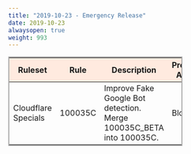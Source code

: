 ```yaml
---
title: "2019-10-23 - Emergency Release"
date: 2019-10-23
alwaysopen: true
weight: 993
---
```


<table style="border: solid 2px darkgrey; width:70%;">
    <thead style="background:#ffeadf;">
        <tr>
            <th>Ruleset</th>
            <th>Rule</th>
            <th>Description</th>
            <th>Previous Action</th>
            <th>New Action</th>
        </tr>
    </thead>
    <tbody>
        <tr>
            <td>Cloudflare Specials</td>
            <td>100035C</td>
            <td>Improve Fake Google Bot detection. Merge 100035C_BETA into 100035C.</td>
            <td>Block</td>
            <td>Block</td>
        </tr>
    </tbody>
</table>
